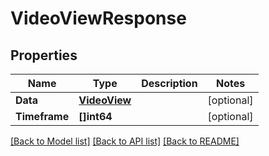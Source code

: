 # VideoViewResponse

## Properties
Name | Type | Description | Notes
------------ | ------------- | ------------- | -------------
**Data** | [**VideoView**](.md) |  | [optional] 
**Timeframe** | **[]int64** |  | [optional] 

[[Back to Model list]](../README.md#documentation-for-models) [[Back to API list]](../README.md#documentation-for-api-endpoints) [[Back to README]](../README.md)


